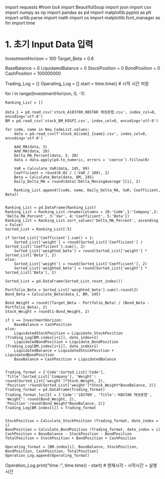 import requests
#from bs4 import BeautifulSoup
import json
import csv
import numpy as np
import pandas as pd
import matplotlib.pyplot as plt
import urllib.parse
import math
import os
import matplotlib.font_manager as fm
import time






# 1. 초기 Input Data 입력

InvestmentHorizon = 100
Target_Beta = 0.6

BaseBalance = 0
LiquidatedBalance = 0
StockPosition = 0
BondPosition = 0
CashPosition = 100000000

Trading_Log = {}
Operating_Log = []
start = time.time()  # 시작 시간 저장

for i in range(InvestmentHorizon, 0, -1):
    
    Ranking_List = []
    
    data_1 = pd.read_csv('stock_A183700_KBSTAR 채권혼합.csv', index_col=0, encoding='utf-8')
    BM = pd.read_csv('stock_BM_KOSPI.csv', index_col=0, encoding='utf-8')
    
    for code, name in New_CodeList.values:
        data = pd.read_csv(f'stock_A{code}_{name}.csv', index_col=0, encoding='utf-8')

        Add_MA(data, 3)
        Add_MA(data, 20)
        Delta_MA_Percent(data, 3, 20)
        data = data.apply(pd.to_numeric, errors = 'coerce').fillna(0)

        VaR = Calculate_VaR(data, 245, 99)
        Coefficient = round(0.02 / (-VaR / 100), 2)
        Beta = Calculate_Beta(data, BM, 245)
        Daily_Delta_MA = round(data['Delta_MovingAverage'][i], 2)

        Ranking_List.append([code, name, Daily_Delta_MA, VaR, Coefficient, Beta])    


    Ranking_List = pd.DataFrame(Ranking_List)
    Ranking_List = Ranking_List.rename(columns = {0:'Code',1:'Company',2: 'Delta_MA_Percent', 3:'Var', 4:'Coefficient', 5:'Beta'})
    Ranking_List = Ranking_List.sort_values('Delta_MA_Percent', ascending = False)
    Sorted_List = Ranking_List[:5]

    if Sorted_List['Coefficient'].sum() > 1: 
        Sorted_List['weight'] = round(Sorted_List['Coefficient'] / Sorted_List['Coefficient'].sum(), 2)
        Sorted_List['weighted_beta'] = round(Sorted_List['weight'] * Sorted_List['Beta'], 2)
    else: 
        Sorted_List['weight'] = round(Sorted_List['Coefficient'], 2)
        Sorted_List['weighted_beta'] = round(Sorted_List['weight'] * Sorted_List['Beta'], 2)
    
    Sorted_List = pd.DataFrame(Sorted_List.reset_index())
    
    Portfolio_Beta = Sorted_List['weighted_beta'].sum().round(2)
    Bond_Beta = Calculate_Beta(data_1, BM, 245)
    
    Bond_Weight = round((Target_Beta - Portfolio_Beta) / (Bond_Beta - Portfolio_Beta), 2)
    Stock_Weight = round(1-Bond_Weight, 2)
    
    if i == InvestmentHorizon: 
        BaseBalance = CashPosition
    else:
        LiquidatedStockPosition = Liquidate_StockPosition (Trading_Log[BM.index[i+1]], date_index+1)
        LiquidatedBondPosition = Liquidate_BondPosition (Trading_Log[BM.index[i+1]], date_index+1)
        LiquidatedBalance = LiquidatedStockPosition + LiquidatedBondPosition
        BaseBalance = CashPosition + LiquidatedBalance

    
    Trading_format = {'Code':Sorted_List['Code'], 'Title':Sorted_List['Company'], 'Weight': round(Sorted_List['weight']*Stock_Weight, 2), 'Position':round(Sorted_List['weight']*Stock_Weight*BaseBalance, 2)}
    Trading_format = pd.DataFrame(Trading_format)
    Trading_format.loc[5] = {'Code':'183700', 'Title':'KBSTAR 채권혼합', 'Weight': round(Bond_Weight, 2), 'Position':round(Bond_Weight*BaseBalance, 2)}
    Trading_Log[BM.index[i]] = Trading_format
   
       
    StockPosition = Calculate_StockPosition (Trading_format, date_index = i)
    BondPosition = Calculate_BondPosition (Trading_format, date_index = i)
    CashPosition = BaseBalance - StockPosition - BondPosition
    TotalPosition = StockPosition + BondPosition + CashPosition

    Operating_format = [BM.index[i], BaseBalance, StockPosition, BondPosition, CashPosition, TotalPosition]
    Operation_Log.append(Operating_format)
    


Operation_Log
print("time :", time.time() - start)  # 현재시각 - 시작시간 = 실행 시간
